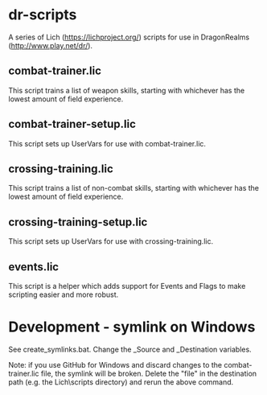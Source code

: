# dr-scripts
A series of Lich (https://lichproject.org/) scripts for use in DragonRealms (http://www.play.net/dr/).

## combat-trainer.lic
This script trains a list of weapon skills, starting with whichever has the lowest amount of field experience.

## combat-trainer-setup.lic
This script sets up UserVars for use with combat-trainer.lic.

## crossing-training.lic
This script trains a list of non-combat skills, starting with whichever has the lowest amount of field experience.

## crossing-training-setup.lic
This script sets up UserVars for use with crossing-training.lic.

## events.lic
This script is a helper which adds support for Events and Flags to make scripting easier and more robust.

# Development - symlink on Windows
See create_symlinks.bat. Change the _Source and _Destination variables.

Note: if you use GitHub for Windows and discard changes to the combat-trainer.lic file, the symlink will be broken. Delete the "file" in the destination path (e.g. the Lich\scripts directory) and rerun the above command.
